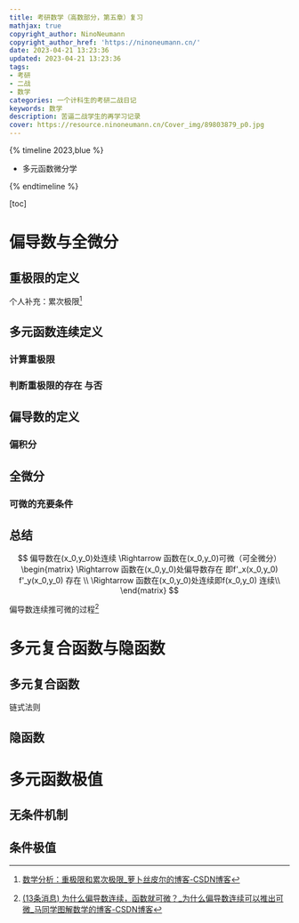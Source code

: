 ```yaml
---
title: 考研数学（高数部分，第五章）复习
mathjax: true
copyright_author: NinoNeumann
copyright_author_href: 'https://ninoneumann.cn/'
date: 2023-04-21 13:23:36
updated: 2023-04-21 13:23:36
tags:
- 考研
- 二战
- 数学
categories: 一个计科生的考研二战日记
keywords: 数学
description: 苦逼二战学生的再学习记录
cover: https://resource.ninoneumann.cn/Cover_img/89803879_p0.jpg
---
```




{% timeline 2023,blue %}

<!-- timeline 04-21 -->

- 多元函数微分学

<!-- endtimeline -->

{% endtimeline %}

[toc]



# 偏导数与全微分

## 重极限的定义

个人补充：累次极限[^1]

## 多元函数连续定义

### 计算重极限

### 判断重极限的存在 与否

## 偏导数的定义

### 偏积分 

## 全微分

### 可微的充要条件

## 总结

$$
偏导数在(x_0,y_0)处连续 \Rightarrow 函数在(x_0,y_0)可微（可全微分） 
\begin{matrix}
\Rightarrow 函数在(x_0,y_0)处偏导数存在 即f'_x(x_0,y_0) f'_y(x_0,y_0) 存在 \\
\Rightarrow 函数在(x_0,y_0)处连续即f(x_0,y_0) 连续\\
\end{matrix}
$$

偏导数连续推可微的过程[^2]

# 多元复合函数与隐函数

## 多元复合函数

链式法则

## 隐函数

# 多元函数极值



## 无条件机制

## 条件极值











[^1]: [数学分析：重极限和累次极限_萝卜丝皮尔的博客-CSDN博客](https://blog.csdn.net/qq_43448491/article/details/104086375)
[^2]: [(13条消息) 为什么偏导数连续，函数就可微？_为什么偏导数连续可以推出可微_马同学图解数学的博客-CSDN博客](https://blog.csdn.net/ccnt_2012/article/details/83310653)
